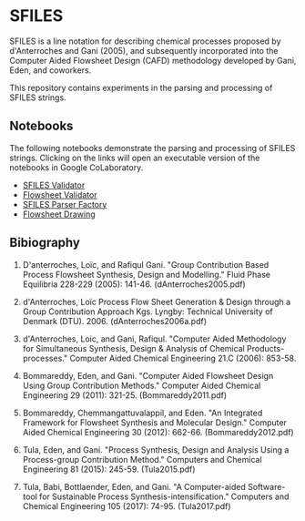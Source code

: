 # SFILES

SFILES is a line notation for describing chemical processes proposed by d'Anterroches and Gani (2005), and subsequently incorporated into the Computer Aided Flowsheet Design (CAFD) methodology developed by Gani, Eden, and coworkers.

This repository contains experiments in the parsing and processing of SFILES strings.

## Notebooks

The following notebooks demonstrate the parsing and processing of SFILES strings. Clicking on the links will open an executable version of the notebooks in Google CoLaboratory.

* [SFILES Validator](https://colab.research.google.com/github/jckantor/sfiles/blob/master/notebooks/01_SFILES_Validator.ipynb)
* [Flowsheet Validator](https://colab.research.google.com/github/jckantor/sfiles/blob/master/notebooks/02_Flowsheet_Validator.ipynb)
* [SFILES Parser Factory](https://colab.research.google.com/github/jckantor/sfiles/blob/master/notebooks/03_SFILES_Parser_Factory.ipynb)
* [Flowsheet Drawing](https://colab.research.google.com/github/jckantor/sfiles/blob/master/notebooks/04_Flowsheet_Drawing.ipynb)


## Bibiography

1. D'anterroches, Loïc, and Rafiqul Gani. "Group Contribution Based Process Flowsheet Synthesis, Design and Modelling." Fluid Phase Equilibria 228-229 (2005): 141-46. (dAnterroches2005.pdf)

2. d'Anterroches, Loïc Process Flow Sheet Generation & Design through a Group Contribution Approach Kgs. Lyngby: Technical University of Denmark (DTU). 2006. (dAnterroches2006a.pdf)

3. d'Anterroches, Loic, and Gani, Rafiqul. "Computer Aided Methodology for Simultaneous Synthesis, Design & Analysis of Chemical Products-processes." Computer Aided Chemical Engineering 21.C (2006): 853-58.

4. Bommareddy, Eden, and Gani. "Computer Aided Flowsheet Design Using Group Contribution Methods." Computer Aided Chemical Engineering 29 (2011): 321-25. (Bommareddy2011.pdf)

5. Bommareddy, Chemmangattuvalappil, and Eden. "An Integrated Framework for Flowsheet Synthesis and Molecular Design." Computer Aided Chemical Engineering 30 (2012): 662-66. (Bommareddy2012.pdf)

6. Tula, Eden, and Gani. "Process Synthesis, Design and Analysis Using a Process-group Contribution Method." Computers and Chemical Engineering 81 (2015): 245-59. (Tula2015.pdf)

7. Tula, Babi, Bottlaender, Eden, and Gani. "A Computer-aided Software-tool for Sustainable Process Synthesis-intensification." Computers and Chemical Engineering 105 (2017): 74-95. (Tula2017.pdf)

